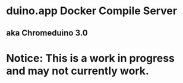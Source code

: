 # duino.app Docker Compile Server
## aka Chromeduino 3.0

# Notice: This is a work in progress and may not currently work.